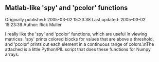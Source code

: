 ## Matlab-like 'spy' and 'pcolor' functions 
Originally published: 2005-03-02 15:23:38 
Last updated: 2005-03-02 15:23:38 
Author: Rick Muller 
 
I really like the 'spy' and 'pcolor' functions, which are useful in viewing matrices. 'spy' prints colored blocks for values that are above a threshold, and 'pcolor' prints out each element in a continuous range of colors.\nThe attached is a little Python/PIL script that does these functions for Numpy arrays.